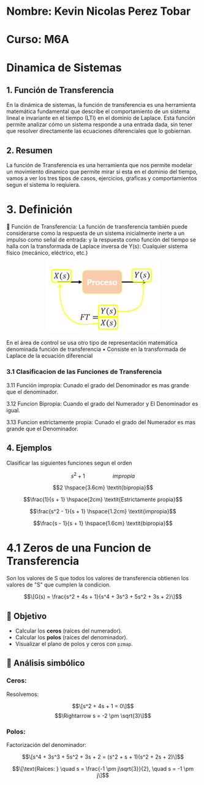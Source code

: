 # Nombre: Kevin Nicolas Perez Tobar
# Curso: M6A
# Dinamica de Sistemas

## 1. Función de Transferencia
En la dinámica de sistemas, la función de transferencia es una herramienta matemática fundamental que describe el comportamiento de un sistema lineal e invariante en el tiempo (LTI)
en el dominio de Laplace. Esta función permite analizar cómo un sistema responde a una entrada dada, sin tener que resolver directamente las ecuaciones diferenciales que lo gobiernan.

## 2. Resumen
La función de Transferencia es una herramienta que nos permite modelar un movimiento dinamico que permite mirar si esta en el dominio del tiempo, vamos a ver los tres tipos de casos,
ejercicios, graficas y comportamientos segun el sistema lo reqiuiera.

# 3. Definición
🔑 Función de Transferencia: La función de transferencia también puede considerarse como la respuesta de un sistema inicialmente inerte a un impulso como señal de entrada: y la respuesta como función del tiempo se halla con la transformada de Laplace inversa de Y(s): Cualquier sistema físico (mecánico, eléctrico, etc.)

<div align="center">
<img src="https://github.com/Djtunder/Apuntes-Tercer-Corte/blob/e75a5fb923dd89fb523c3e875b5307957f578b32/Build/Funcion%20de%20Transferencia.png?raw=true" width="300">
</div>

 En el área de control se usa otro tipo de representación matemática denominada función de transferencia
 • Consiste en la transformada de Laplace de la ecuación diferencial
 
### 3.1 Clasificacion de las Funciones de Transferencia

3.11 Función impropia: Cunado el grado del Denominador es mas grande que el denominador.

3.12 Funcion Bipropia: Cuando el grado del Numerador y El Denominador es igual.

3.13 Funcion estrictamente propia: Cunado el grado del Numerador es mas grande que el Denominador.

## 4. Ejemplos
Clasificar las siguientes funciones segun el orden

$$s^2 + 1 \hspace{2cm} \textit{impropia}$$

$$2 \hspace{3.6cm} \textit{bipropia}$$

$$\frac{1}{s + 1} \hspace{2cm} \textit{Estrictamente propia}$$

$$\frac{s^2 - 1}{s + 1} \hspace{1.2cm} \textit{impropia}$$

$$\frac{s - 1}{s + 1} \hspace{1.6cm} \textit{bipropia}$$

# 4.1 Zeros de una Funcion de Transferencia
Son los valores de S que todos los valores de transferencia obtienen los valores de "S" que cumplen la condicion.


$$\[G(s) = \frac{s^2 + 4s + 1}{s^4 + 3s^3 + 5s^2 + 3s + 2}\]$$

## 📌 Objetivo

- Calcular los **ceros** (raíces del numerador).
- Calcular los **polos** (raíces del denominador).
- Visualizar el plano de polos y ceros con `pzmap`.

## 🧠 Análisis simbólico

### Ceros:
Resolvemos:

$$\[s^2 + 4s + 1 = 0\]$$
$$\Rightarrow s = -2 \pm \sqrt{3}\]$$

### Polos:
Factorización del denominador:

$$\[s^4 + 3s^3 + 5s^2 + 3s + 2 = (s^2 + s + 1)(s^2 + 2s + 2)\]$$

$$\[\text{Raíces: } \quad s = \frac{-1 \pm j\sqrt{3}}{2}, \quad s = -1 \pm j\]$$





